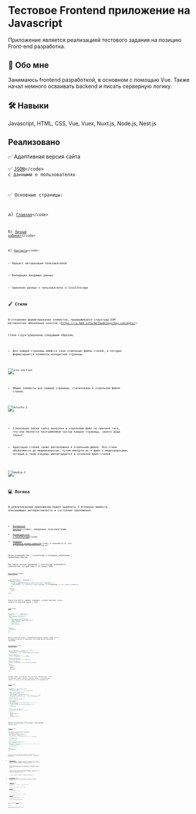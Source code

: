 # Тестовое Frontend приложение на Javascript

Приложение является реализацией тестового задания на позицию Front-end разработка.

## 🚀 Обо мне

Занимаюсь frontend разработкой, в основном с помощью Vue. Также начал немного осваивать backend и писать серверную логику.

## 🛠 Навыки

Javascript, HTML, CSS, Vue, Vuex, Nuxt.js, Node.js, Nest.js

## Реализовано

✅ Адаптивная версия сайта

✅ <code>[JSON](адрес "https://github.com/nikita-496/app-javascript/blob/master/src/js/users.json")</code> с данными о пользователях

✅ Основные страницы:

  а) <code>[Главная](адрес "https://github.com/nikita-496/app-javascript/blob/master/src/js/users.json")</code>

  б) <code>[Личный кабинет](адрес "https://github.com/nikita-496/app-javascript/blob/master/src/view/profile.html")</code>
  
  в) <code>[Контакты](адрес "https://github.com/nikita-496/app-javascript/blob/master/src/view/contacts.html")</code>.

✅ Процесс авторизации пользователей

✅ Валидация вводимых данных

✅ Хранение данных о пользователях в localStorage

## 🖌️ Стили

В отношении форматирования элементов, придерживался структуры БЭМ методологии именования классов (https://ru.bem.info/methodology/key-concepts/).

Стили структурированы следующим образом:

- Для каждой страницы имеются свои отдельные файлы стилей, в которых форматируются элементы конкретной страницы.

![css-section](https://user-images.githubusercontent.com/72722867/161881955-1e238358-c75c-4ca0-b7f2-167dcd17e902.gif)

- Общие элементы для каждой страницы, стилизованы в отдельном файле стилей.

![blocks-2](https://user-images.githubusercontent.com/72722867/161883050-a38364e6-a9aa-4384-b98f-4dba6473ec90.gif)

- Стилизация шапки сайта вынесена в отдельный файл по причине того, что она является неотъемлемой частью каждой страницы, своего рода layout.

- Адаптация стилей также расположена в отдельном файле. Все стили объявляются до медиазапросов, путем импорта их в файл c медизапросами, который в свою очередь импортируются в основной файл стилей.

![media-2](https://user-images.githubusercontent.com/72722867/161883494-bcab31c9-d1e1-4192-b3e2-84174437d11d.gif)

## 💻 Логика

В реализованном приложении можно выделить 3 основных момента, описывающих интерактивность и состояние приложения.

- <code>[Валидация данных](адрес "https://github.com/nikita-496/app-javascript/blob/master/src/js/modules/Validation.js")</code>, введенных пользователем
- <code>[Взаимодействие с localStorage](адрес "https://github.com/nikita-496/app-javascript/blob/master/src/js/modules/StorageManager.js")</code>
- <code>[Рендеринг страницы и текущих элементов](адрес "https://github.com/nikita-496/app-javascript/tree/master/src/js/dom")</code>, в зависимости от того авторизован ли пользователь или нет
  
Логика взаимодействия с localStorage и валидации, реализованы с применением модулей.

При первом запуске приложения в localStorage записываются пользователи, которые берутся из данных JSON.

<code>[EntirePoint](адрес "https://github.com/nikita-496/app-javascript/blob/master/src/js/modules/EntirePoint.js")</code>
  
```javascript
const EntirePoint = (function () {
  function init() {
    document.addEventListener('DOMContentLoaded', function () {
      EntirePoint.json.fetchJson().then((response) => StorageManager.storage.setUsers(response));
    });
  }
  return {
    init,
  };
})();
```
Модуль EntirePoint содержит подмодуль, который описывает логику запроса на получение данных с JSON.

<code>[json](адрес "https://github.com/nikita-496/app-javascript/blob/master/src/js/submodules/json.js")</code>

 ```javascript 
 EntirePoint.json = (function () {
  const url = '../js/users.json';
  async function fetchJson() {
    try {
      const data = await fetch(url);
      const response = await data.json();
      return response;
    } catch (e) {
      console.log(e);
    }
  }
  return {
    fetchJson,
  };
})();
```

Имеется отдельный модуль с внешними функцииями (которые подают сигнал на обработку данных из хранилища) доступными другим программам в приложении.

<code>[StorageManager](адрес "https://github.com/nikita-496/app-javascript/blob/master/src/js/modules/StorageManager.js")</code>
   
 ```javascript 
 const StorageManager = (function (authorizedUser) {
  function authorize(authorizedUser) {
    StorageManager.storage.setAuthorizedUser(authorizedUser);
  }
  function getUser() {
    return StorageManager.storage.getName();
  }
  function getAllUsers() {
    return StorageManager.storage.getUsers();
  }
  function removeUser() {
    return StorageManager.storage.removeAuthorizedUser();
  }
  return {
    authorize,
    getUser,
    getAllUsers,
    removeUser,
  };
})();

```

Подмодуль модуля StorageManager непосредственно взаимодействует c API localeStorage (запись, удаление, получение данных из localeStorage) и скрывает от других частей программы, детали этого взаимодействия.

<code>[storage](адрес "https://github.com/nikita-496/app-javascript/blob/master/src/js/submodules/storage.js")</code>
   
```javascript 
StorageManager.storage = (function (data) {
  function setUsers(data) {
    localStorage.setItem('users', JSON.stringify(data));
  }
  function setAuthorizedUser(login) {
    const users = getUsers();
    const parsedUsers = JSON.parse(users).users;
    const validUser = parsedUsers.filter((user) => user.login === login);
    localStorage.setItem('authorizedUser', JSON.stringify(validUser));
  }
  function getUsers() {
    return localStorage.getItem('users');
  }
  function getName() {
    let userName;
    const authorizedUser = localStorage.getItem('authorizedUser');
    if (authorizedUser) {
      return (userName = JSON.parse(authorizedUser)[0].name);
    } else {
      return null;
    }
  }
  function removeAuthorizedUser() {
    localStorage.removeItem('authorizedUser');
  }
  return {
    setUsers,
    setAuthorizedUser,
    getName,
    getUsers,
    removeAuthorizedUser,
  };
})();
```

Валидация данных реализована в модуле Validation, который проверяет существуют ли введенные данные в localeStorage, а также осуществляет валидацию пароля.

<code>[Validation](адрес "https://github.com/nikita-496/app-javascript/blob/master/src/js/modules/Validation.js")</code>

 ```javascript 
const Validation = (function (inputLogin, inputPassword) {
  function validateInputData(inputLogin, inputPassword) {
    let isValidData = false;
    const users = StorageManager.getAllUsers();
    const parsedUsers = JSON.parse(users);
    const filterResult = parsedUsers.users.filter(
      (user) => user.login === inputLogin && user.password === inputPassword
    );
    if (filterResult[0]) {
      isValidData = true;
    }
    return isValidData;
  }
  function validatePassword(inputPassword) {
    let = isValidPAssword = false;
    const pattern = new RegExp('^(?=(.*[a-zA-Za-яА-Я]){1,})(?=(.*[0-9]){2,}).{8,}$');
    if (pattern.test(inputPassword)) {
      isValidPAssword = true;
    }
    return isValidPAssword;
  }
  return {
    validateInputData,
    validatePassword,
  };
})();
```

Остальная часть логики отведена на рендеринг страницы, путем манипуляции с DOM. В директории dom можно ознакомиться c фрагментами данной логики.

- <code>[authorization.js](адрес "https://github.com/nikita-496/app-javascript/blob/master/src/js/dom/authorization.js")
</code> - описана логика при нажатии на кнопку "Продолжить" для отправки формы на валидацию, которая определяет состояние приложения после нажатия на кнопку. Возможные состояния приложения:

  а) Введенные данные соответствуют данным из localStorage => запись авторизованного пользователя в localStoraage => переход в личный кабинет

  б) Пользователя с такими данными не существует => переход в личный кабинет не осуществляется => всплывает сообщение-подсказка о некорректных введенных данных
  
  в) Пароль введен не корректно, поведение аналогично б).
  
- <code>[buttonStatus.js](адрес "https://github.com/nikita-496/app-javascript/blob/master/src/js/dom/buttonStatus.js")</code> - описывается состояние кнопок в приложении (их текстового содержимого и назначения) в зависимости от того авторизован ли пользователь на сайте или нет.

- <code>[logoutButton.js](адрес "https://github.com/nikita-496/app-javascript/blob/master/src/js/dom/logoutButton.js")</code>:

  а) удаление записи из localStorage о текущем авторизованном пользователе

  б) переход из личного кабинета на главную страницу.
  
- <code>[modalWindow.js](адрес "https://github.com/nikita-496/app-javascript/blob/master/src/js/dom/modalWindow.js")</code>: 

  а) отрисовка всплывающего окна с формой 

  б) закрытие всплывающего окна
  
  в) смена типа вводимого пароля (скрыт/открыт) и изображения.
  
- <code>[renderProfile.js](адрес "https://github.com/nikita-496/app-javascript/blob/master/src/js/dom/renderProfile.js")</code> - отрисовка страницы личного кабинет:
 
  а) пользователь не авторизован => страница личного кабинета не доступна, приглашение пройти авторизацию

  б) пользователь авторизован => страница личного кабинет с приветствием пользователя по имени, соответствующим его данным.
  
Отдельно стоит отметить файл <code>[messages.js](адрес "https://github.com/nikita-496/app-javascript/blob/master/src/js/messages.js")</code>, который хранит в себе информацию о сообщениях-подсказках при авторизации.


## 🔌 Запуск

В приложении не была реализована сборка проекта. Данную версию можно запустить с помощью плагина live server, либо же как вариант, путем перемещения локальных html файлов в браузер 😁.
